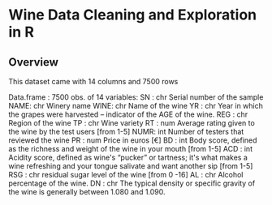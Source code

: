 # Wine Data Cleaning and Exploration in R

## Overview 

This dataset came with 14 columns and 7500 rows 

Data.frame :	7500 obs. of  14 variables:
SN  : chr  Serial number of the sample 
NAME: chr  Winery name
WINE: chr  Name of the wine
YR  : chr  Year in which the grapes were harvested – indicator of the AGE of the wine. 
REG : chr  Region of the wine
TP  : chr  Wine variety
RT  : num  Average rating given to the wine by the test users [from 1-5]
NUMR: int  Number of testers that reviewed the wine
PR  : num  Price in euros [€]
BD  : int  Body score, defined as the richness and weight of the wine in your mouth [from 1-5]
ACD : int  Acidity score, defined as wine's “pucker” or tartness; it's what makes a wine refreshing and your tongue salivate and want another sip [from 1-5]
RSG : chr  residual sugar level of the wine [from 0 -16] 
AL  : chr  Alcohol percentage of the wine. 
DN  : chr  The typical density or specific gravity of the wine is generally between 1.080 and 1.090.


